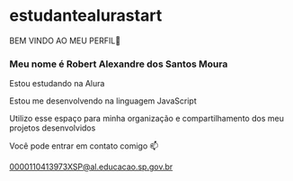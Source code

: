 # estudantealurastart
BEM VINDO AO MEU PERFIL🤎

### Meu nome é Robert Alexandre dos Santos Moura

Estou estudando na Alura

Estou me desenvolvendo na linguagem JavaScript

Utilizo esse espaço para minha organização e compartilhamento dos meu projetos desenvolvidos

Você pode entrar em contato comigo 📫

0000110413973XSP@al.educacao.sp.gov.br
